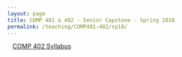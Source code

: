 ```yaml
---
layout: page
title: COMP 401 & 402 - Senior Capstone - Spring 2018
permalink: /teaching/COMP401-402/sp18/
---
```



&nbsp;&nbsp;&nbsp;[COMP 402 Syllabus](/teaching/COMP401-402/sp18/comp402-syllabus.pdf)  

